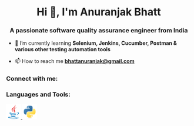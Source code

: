 <h1 align="center">Hi 👋, I'm Anuranjak Bhatt</h1>
<h3 align="center">A passionate software quality assurance engineer from India</h3>

- 🌱 I’m currently learning **Selenium, Jenkins, Cucumber, Postman & various other testing automation tools**

- 📫 How to reach me **bhattanuranjak@gmail.com**

<h3 align="left">Connect with me:</h3>
<p align="left">
</p>

<h3 align="left">Languages and Tools:</h3>
<p align="left"> <a href="https://www.java.com" target="_blank" rel="noreferrer"> <img src="https://raw.githubusercontent.com/devicons/devicon/master/icons/java/java-original.svg" alt="java" width="40" height="40"/> </a> <a href="https://www.python.org" target="_blank" rel="noreferrer"> <img src="https://raw.githubusercontent.com/devicons/devicon/master/icons/python/python-original.svg" alt="python" width="40" height="40"/> </a> </p>
